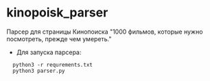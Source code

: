 # kinopoisk_parser
Парсер для страницы Кинопоиска "1000 фильмов, которые нужно посмотреть, прежде чем умереть."
- Для запуска парсера:
```
  python3 -r requrements.txt
  python3 parser.py
```

